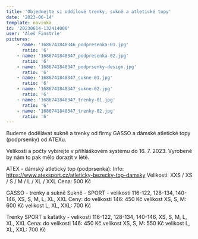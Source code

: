 ```yaml
---
title: 'Objednejte si oddílové trenky, sukně a atletické topy'
date: '2023-06-14'
template: novinka
id: '20230614-132414000'
user: 'Aleš Finstrle'
pictures:
    - name: '1686741848346_podpresenka-01.jpg'
      ratio: '6'
    - name: '1686741848347_podpresenka-02.jpg'
      ratio: '6'
    - name: '1686741848347_podprsenky-design.jpg'
      ratio: '6'
    - name: '1686741848347_sukne-01.jpg'
      ratio: '6'
    - name: '1686741848347_sukne-02.jpg'
      ratio: '6'
    - name: '1686741848347_trenky-01.jpg'
      ratio: '6'
    - name: '1686741848347_trenky-02.jpg'
      ratio: '6'
---
```

Budeme dodělávat sukně a trenky od firmy GASSO a dámské atletické topy (podprsenky) od ATEXu.

Velikosti a počty vybírejte v přihláškovém systému do 16. 7. 2023. Vyrobené by nám to pak mělo dorazit v létě.

ATEX - dámský atletický top (podprsenka):
Info: https://www.atexsport.cz/atleticky-bezecky-top-damsky
Velikosti: XXS / XS / S / M / L / XL / XXL
Cena: 500 Kč

GASSO - trenky a sukně
Sukně - SPORT - velikosti 116-122, 128-134, 140-146, XS, S, M, L, XL, XXL
Ceny:
do velikosti 146:     450 Kč
velikost XS, S, M:   600 Kč
velikost L, XL, XXL: 700 Kč

Trenky SPORT s kaťátky - velikosti 116-122, 128-134, 140-146, XS, S, M, L, XL, XXL
Cena:
do velikosti 146:      450 Kč
velikost XS, S, M:    550 Kč
velikost L, XL, XXL: 700 Kč
